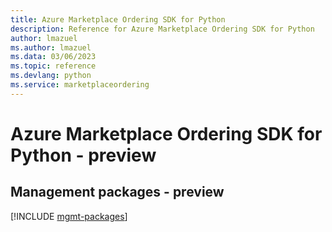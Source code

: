 ```yaml
---
title: Azure Marketplace Ordering SDK for Python
description: Reference for Azure Marketplace Ordering SDK for Python
author: lmazuel
ms.author: lmazuel
ms.data: 03/06/2023
ms.topic: reference
ms.devlang: python
ms.service: marketplaceordering
---
```

# Azure Marketplace Ordering SDK for Python - preview

## Management packages - preview
[!INCLUDE [mgmt-packages](marketplace-ordering-mgmt-index.md)]